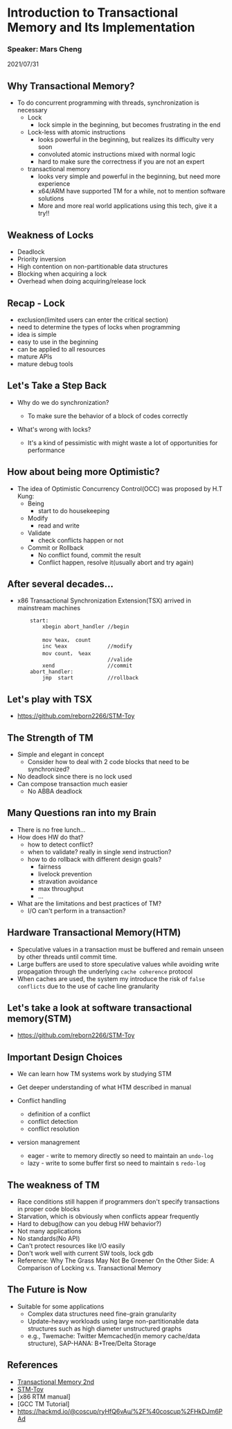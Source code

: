 # Introduction to Transactional Memory and Its Implementation
### Speaker: Mars Cheng
2021/07/31

## Why Transactional Memory?
* To do concurrent programming with threads, synchronization is necessary
	* Lock
		* lock simple in the beginning, but becomes frustrating in the end
	* Lock-less with atomic instructions
		* looks powerful in the beginning, but realizes its difficulty very soon
		* convoluted atomic instructions mixed with normal logic
		* hard to make sure the correctness if you are not an expert
	* transactional memory
		* looks very simple and powerful in the beginning, but need more experience
		* x64/ARM have supported TM for a while, not to mention software solutions
		* More and more real world applications using this tech, give it a try!!

## Weakness of Locks
* Deadlock
* Priority inversion
* High contention on non-partitionable data structures
* Blocking when acquiring a lock
* Overhead when doing acquiring/release lock

## Recap - Lock
* exclusion(limited users can enter the critical section)
* need to determine the types of locks when programming
* idea is simple
* easy to use in the beginning
* can be applied to all resources
* mature APIs
* mature debug tools

## Let's Take a Step Back

* Why do we do synchronization?
	* To make sure the behavior of a block of codes correctly

* What's wrong with locks?
	* It's a kind of pessimistic with might waste a lot of opportunities for performance

## How about being more Optimistic?
* The idea of Optimistic Concurrency Control(OCC) was proposed by H.T Kung:
	* Being
		* start to do housekeeping
	* Modify
		* read and write
	* Validate
		* check conflicts happen or not
	* Commit or Rollback
		* No conflict found, commit the result
		* Conflict happen, resolve it(usually abort and try again)

## After several decades...
* x86 Transactional Synchronization Extension(TSX) arrived in mainstream machines
	```
		start:
			xbegin abort_handler //begin

			mov %eax， count
			inc %eax             //modify
			mov count， %eax
                                 //valide
			xend                 //commit
		abort_handler:
			jmp  start           //rollback
	```

## Let's play with TSX
* https://github.com/reborn2266/STM-Toy

## The Strength of TM
* Simple and elegant in concept
	* Consider how to deal with 2 code blocks that need to be synchronized?
* No deadlock since there is no lock used
* Can compose transaction much easier
	* No ABBA deadlock

## Many Questions ran into my Brain
* There is no free lunch...
* How does HW do that?
	* how to detect conflict?
	* when to validate? really in single xend instruction?
	* how to do rollback with different design goals?
		* fairness
		* livelock prevention
		* stravation avoidance
		* max throughput
		* ...
* What are the limitations and best practices of TM?
	* I/O can't perform in a transaction?

## Hardware Transactional Memory(HTM)
* Speculative values in a transaction must be buffered and remain unseen by other threads until commit time.
* Large buffers are used to store speculative values while avoiding write propagation through the underlying `cache coherence` protocol
* When caches are used, the system my introduce the risk of `false conflicts` due to the use of cache line granularity

## Let's take a look at software transactional memory(STM)
* https://github.com/reborn2266/STM-Toy

## Important Design Choices
* We can learn how TM systems work by studying STM
* Get deeper understanding of what HTM described in manual

* Conflict handling
	* definition of a conflict
	* conflict detection
	* conflict resolution

* version managrement
	* eager - write to memory directly so need to maintain an `undo-log`
	* lazy - write to some buffer first so need to maintain s `redo-log`

## The weakness of TM
* Race conditions still happen if programmers don't specify transactions in proper code blocks
* Starvation, which is obviously when conflicts appear frequently
* Hard to debug(how can you debug HW behavior?)
* Not many applications
* No standards(No API)
* Can't protect resources like I/O easily
* Don't  work well with current SW tools, lock gdb
* Reference: Why The Grass May Not Be Greener On the Other Side: A Comparison of Locking v.s. Transactional Memory

## The Future is Now
* Suitable for some applications
	* Complex data structures need fine-grain granularity
	* Update-heavy workloads using large non-partitionable data structures such as high diameter unstructured graphs
	* e.g., Twemache: Twitter Memcached(in memory cache/data structure), SAP-HANA: B+Tree/Delta Storage

## References
* [Transactional Memory 2nd](https://www.amazon.com/Transactional-Synthesis-Lectures-Computer-Architecture/dp/1608452352)
* [STM-Toy](https://github.com/reborn2266/STM-Toy)
* [x86 RTM manual]
* [GCC TM Tutorial]
* https://hackmd.io/@coscup/ryHfQ6vAu/%2F%40coscup%2FHkDJm6PAd
